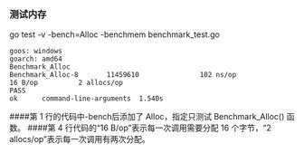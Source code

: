 
### 测试内存
go test -v -bench=Alloc -benchmem benchmark_test.go

```
goos: windows
goarch: amd64
Benchmark_Alloc
Benchmark_Alloc-8       11459610               102 ns/op              16 B/op          2 allocs/op
PASS
ok      command-line-arguments  1.540s

```

####第 1 行的代码中-bench后添加了 Alloc，指定只测试 Benchmark_Alloc() 函数。
####第 4 行代码的“16 B/op”表示每一次调用需要分配 16 个字节，“2 allocs/op”表示每一次调用有两次分配。